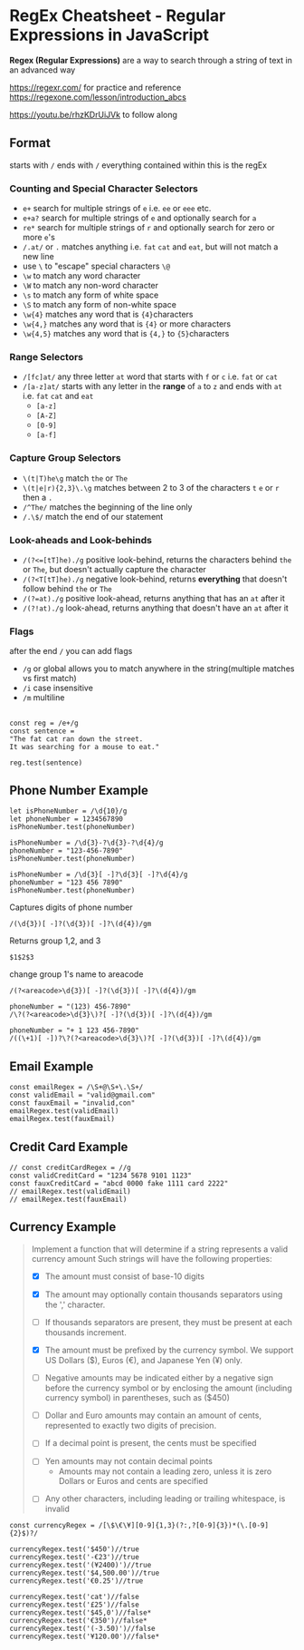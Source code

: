 # RegEx Cheatsheet - Regular Expressions in JavaScript

<b>Regex (Regular Expressions)</b> are a way to search through a string of text in an advanced way

https://regexr.com/ for practice and reference
https://regexone.com/lesson/introduction_abcs

https://youtu.be/rhzKDrUiJVk to follow along
## Format 
starts with `/` ends with `/` everything contained within this is the regEx
### Counting and Special Character Selectors
- `e+` search for multiple strings of `e` i.e. `ee` or `eee` etc.
- `e+a?` search for multiple strings of `e` and optionally search for `a`
- `re*` search for multiple strings of `r` and optionally search for zero or more `e`'s
- `/.at/` or `.` matches anything i.e. `fat` `cat` and `eat`, but will not match a new line
- use `\` to "escape" special characters `\@`
- `\w` to match any word character
- `\W` to match any non-word character
- `\s` to match any form of white space
- `\S` to match any form of non-white space
- `\w{4}` matches any word that is `{4}`characters
- `\w{4,}` matches any word that is `{4}` or more characters
- `\w{4,5}` matches any word that is `{4,}` to `{5}`characters
### Range Selectors
- `/[fc]at/` any three letter `at` word that starts with `f` or `c` i.e. `fat` or `cat`
- `/[a-z]at/` starts with any letter in the <b>range</b> of `a` to `z` and ends with `at` i.e. `fat` `cat` and `eat`
  - `[a-z]`
  - `[A-Z]`
  - `[0-9]`
  - `[a-f]` 
### Capture Group Selectors
- `\(t|T)he\g` match `the` or `The` 
- `\(t|e|r){2,3}\.\g` matches between 2 to 3 of the characters `t` `e` or `r` then a `.`
- `/^The/` matches the beginning of the line only
- `/.\$/` match the end of our statement
### Look-aheads and Look-behinds
- `/(?<=[tT]he)./g` positive look-behind, returns the characters behind `the` or `The`, but doesn't actually capture the character
- `/(?<T[tT]he)./g` negative look-behind, returns <b>everything</b> that doesn't follow behind `the` or `The`
- `/(?=at)./g` positive look-ahead, returns anything that has an `at` after it
- `/(?!at)./g` look-ahead, returns anything that doesn't have an `at` after it
### Flags
after the end `/` you can add flags
- `/g` or global allows you to match anywhere in the string(multiple matches vs first match)
- `/i` case insensitive 
- `/m` multiline
##
````
const reg = /e+/g
const sentence = 
"The fat cat ran down the street.  
It was searching for a mouse to eat."

reg.test(sentence)
````
## Phone Number Example
````
let isPhoneNumber = /\d{10}/g
let phoneNumber = 1234567890
isPhoneNumber.test(phoneNumber)

isPhoneNumber = /\d{3}-?\d{3}-?\d{4}/g
phoneNumber = "123-456-7890"
isPhoneNumber.test(phoneNumber)

isPhoneNumber = /\d{3}[ -]?\d{3}[ -]?\d{4}/g
phoneNumber = "123 456 7890"
isPhoneNumber.test(phoneNumber)
````
Captures digits of phone number
````
/(\d{3})[ -]?(\d{3})[ -]?\(d{4})/gm
````
Returns group 1,2, and 3
````
$1$2$3
````
change group 1's name to areacode
````
/(?<areacode>\d{3})[ -]?(\d{3})[ -]?\(d{4})/gm
````
````
phoneNumber = "(123) 456-7890"
/\?(?<areacode>\d{3}\)?[ -]?(\d{3})[ -]?\(d{4})/gm
````
````
phoneNumber = "+ 1 123 456-7890"
/((\+1)[ -])?\?(?<areacode>\d{3}\)?[ -]?(\d{3})[ -]?\(d{4})/gm
````


## Email Example
````
const emailRegex = /\S+@\S+\.\S+/
const validEmail = "valid@gmail.com"
const fauxEmail = "invalid,con"
emailRegex.test(validEmail)
emailRegex.test(fauxEmail)
````
## Credit Card Example
````
// const creditCardRegex = //g
const validCreditCard = "1234 5678 9101 1123"
const fauxCreditCard = "abcd 0000 fake 1111 card 2222"
// emailRegex.test(validEmail)
// emailRegex.test(fauxEmail)
````

## Currency Example
> Implement a function that will determine if a string represents a valid currency amount Such strings will have the following properties: 
> - [x] The amount must consist of base-10 digits 
>> 
> - [x] The amount may optionally contain thousands separators using the ',' character. 
>> 
> - [ ] If thousands separators are present, they must be present at each thousands increment.
>> 
> - [x] The amount must be prefixed by the currency symbol. We support US Dollars ($), Euros (€), and Japanese Yen (¥) only. 
>> 
> - [ ] Negative amounts may be indicated either by a negative sign before the currency symbol or by enclosing the amount (including currency symbol) in parentheses, such as ($450) 
>> 
> - [ ] Dollar and Euro amounts may contain an amount of cents, represented to exactly two digits of precision. 
>> 
> - [ ] If a decimal point is present, the cents must be specified 
>> 
> - [ ] Yen amounts may not contain decimal points 
>     - Amounts may not contain a leading zero, unless it is zero Dollars or Euros and cents are specified 
>> 
> - [ ] Any other characters, including leading or trailing whitespace, is invalid 
    
````
const currencyRegex = /[\$\€\¥][0-9]{1,3}(?:,?[0-9]{3})*(\.[0-9]{2}$)?/
    
currencyRegex.test('$450')//true
currencyRegex.test('-€23')//true
currencyRegex.test('(¥2400)')//true
currencyRegex.test('$4,500.00')//true
currencyRegex.test('€0.25')//true

currencyRegex.test('cat')//false
currencyRegex.test('£25')//false
currencyRegex.test('$45,0')//false*
currencyRegex.test('€350')//false*
currencyRegex.test('(-3.50)')//false
currencyRegex.test('¥120.00')//false*
````
